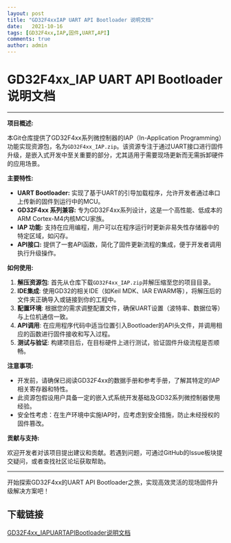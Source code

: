 ```yaml
---
layout: post
title: "GD32F4xxIAP UART API Bootloader 说明文档"
date:   2021-10-16
tags: [GD32F4xx,IAP,固件,UART,API]
comments: true
author: admin
---
```

# GD32F4xx_IAP UART API Bootloader 说明文档

---

**项目概述:**

本Git仓库提供了GD32F4xx系列微控制器的IAP（In-Application Programming）功能实现资源包，名为`GD32F4xx_IAP.zip`。该资源专注于通过UART接口进行固件升级，是嵌入式开发中至关重要的部分，尤其适用于需要现场更新而无需拆卸硬件的应用场景。

**主要特性:**

- **UART Bootloader:** 实现了基于UART的引导加载程序，允许开发者通过串口上传新的固件到运行中的MCU。
- **GD32F4xx 系列兼容:** 专为GD32F4xx系列设计，这是一个高性能、低成本的ARM Cortex-M4内核MCU家族。
- **IAP 功能:** 支持在应用编程，用户可以在程序运行时更新非易失性存储器中的特定区域，如闪存。
- **API接口:** 提供了一套API函数，简化了固件更新流程的集成，便于开发者调用执行升级操作。

**如何使用:**

1. **解压资源包**: 首先从仓库下载`GD32F4xx_IAP.zip`并解压缩至您的项目目录。
2. **IDE集成**: 使用GD32的相关IDE（如Keil MDK、IAR EWARM等），将解压后的文件夹正确导入或链接到你的工程中。
3. **配置环境**: 根据您的需求调整配置文件，确保UART设置（波特率、数据位等）与上位机通信一致。
4. **API调用**: 在应用程序代码中适当位置引入Bootloader的API头文件，并调用相应的函数进行固件接收和写入过程。
5. **测试与验证**: 构建项目后，在目标硬件上进行测试，验证固件升级流程是否顺畅。

**注意事项:**

- 开发前，请确保已阅读GD32F4xx的数据手册和参考手册，了解其特定的IAP相关寄存器和特性。
- 此资源包假设用户具备一定的嵌入式系统开发基础及GD32系列微控制器使用经验。
- 安全性考虑：在生产环境中实施IAP时，应考虑到安全措施，防止未经授权的固件篡改。

**贡献与支持:**

欢迎开发者对该项目提出建议和贡献。若遇到问题，可通过GitHub的Issue板块提交疑问，或者查找社区论坛获取帮助。

---

开始探索GD32F4xx的UART API Bootloader之旅，实现高效灵活的现场固件升级解决方案吧！

## 下载链接

[GD32F4xx_IAPUARTAPIBootloader说明文档](https://pan.quark.cn/s/8304403460d7)